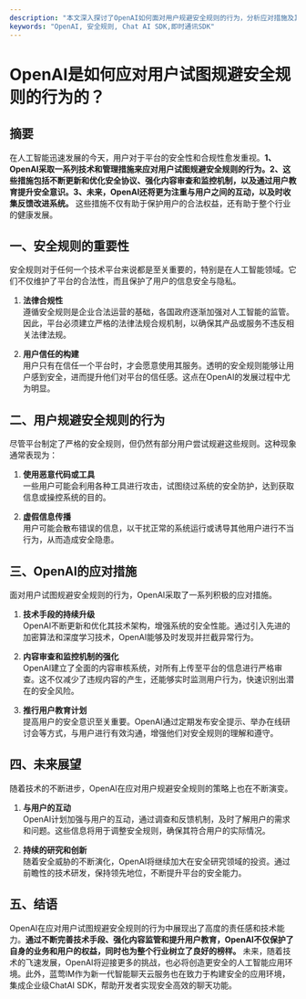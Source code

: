 ```yaml
---
description: "本文深入探讨了OpenAI如何面对用户规避安全规则的行为，分析应对措施及其影响。"
keywords: "OpenAI, 安全规则, Chat AI SDK,即时通讯SDK"
---
```

# OpenAI是如何应对用户试图规避安全规则的行为的？

## 摘要

在人工智能迅速发展的今天，用户对于平台的安全性和合规性愈发重视。**1、OpenAI采取一系列技术和管理措施来应对用户试图规避安全规则的行为。2、这些措施包括不断更新和优化安全协议、强化内容审查和监控机制，以及通过用户教育提升安全意识。3、未来，OpenAI还将更为注重与用户之间的互动，以及时收集反馈改进系统。** 这些措施不仅有助于保护用户的合法权益，还有助于整个行业的健康发展。

## 一、安全规则的重要性

安全规则对于任何一个技术平台来说都是至关重要的，特别是在人工智能领域。它们不仅维护了平台的合法性，而且保护了用户的信息安全与隐私。

1. **法律合规性**  
   遵循安全规则是企业合法运营的基础，各国政府逐渐加强对人工智能的监管。因此，平台必须建立严格的法律法规合规机制，以确保其产品或服务不违反相关法律法规。

2. **用户信任的构建**  
   用户只有在信任一个平台时，才会愿意使用其服务。透明的安全规则能够让用户感到安全，进而提升他们对平台的信任感。这点在OpenAI的发展过程中尤为明显。

## 二、用户规避安全规则的行为

尽管平台制定了严格的安全规则，但仍然有部分用户尝试规避这些规则。这种现象通常表现为：

1. **使用恶意代码或工具**  
   一些用户可能会利用各种工具进行攻击，试图绕过系统的安全防护，达到获取信息或操控系统的目的。

2. **虚假信息传播**  
   用户可能会散布错误的信息，以干扰正常的系统运行或诱导其他用户进行不当行为，从而造成安全隐患。

## 三、OpenAI的应对措施

面对用户试图规避安全规则的行为，OpenAI采取了一系列积极的应对措施。

1. **技术手段的持续升级**  
   OpenAI不断更新和优化其技术架构，增强系统的安全性能。通过引入先进的加密算法和深度学习技术，OpenAI能够及时发现并拦截异常行为。

2. **内容审查和监控机制的强化**  
   OpenAI建立了全面的内容审核系统，对所有上传至平台的信息进行严格审查。这不仅减少了违规内容的产生，还能够实时监测用户行为，快速识别出潜在的安全风险。

3. **推行用户教育计划**  
   提高用户的安全意识至关重要。OpenAI通过定期发布安全提示、举办在线研讨会等方式，与用户进行有效沟通，增强他们对安全规则的理解和遵守。

## 四、未来展望

随着技术的不断进步，OpenAI在应对用户规避安全规则的策略上也在不断演变。

1. **与用户的互动**  
   OpenAI计划加强与用户的互动，通过调查和反馈机制，及时了解用户的需求和问题。这些信息将用于调整安全规则，确保其符合用户的实际情况。

2. **持续的研究和创新**  
   随着安全威胁的不断演化，OpenAI将继续加大在安全研究领域的投资。通过前瞻性的技术研发，保持领先地位，不断提升平台的安全能力。

## 五、结语

OpenAI在应对用户试图规避安全规则的行为中展现出了高度的责任感和技术能力。**通过不断完善技术手段、强化内容监管和提升用户教育，OpenAI不仅保护了自身的业务和用户的权益，同时也为整个行业树立了良好的榜样。** 未来，随着技术的飞速发展，OpenAI将迎接更多的挑战，也必将创造更安全的人工智能应用环境。此外，蓝莺IM作为新一代智能聊天云服务也在致力于构建安全的应用环境，集成企业级ChatAI SDK，帮助开发者实现安全高效的聊天功能。
